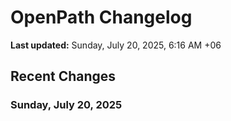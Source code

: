 # OpenPath Changelog

**Last updated:** Sunday, July 20, 2025, 6:16 AM +06

## Recent Changes

### **Sunday, July 20, 2025**
